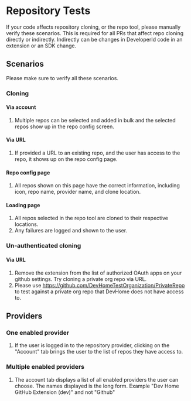 ﻿
# Repository Tests
If your code affects repository cloning, or the repo tool, please manually verify these scenarios.  This is required for all PRs that affect repo cloning directly or indirectly.  Indirectly can be changes in DeveloperId code in an extension or an SDK change.

## Scenarios
Please make sure to verify all these scenarios.
### Cloning

#### Via account
1. Multiple repos can be selected and added in bulk and the selected repos show up in the repo config screen.

#### Via URL
1. If provided a URL to an existing repo, and the user has access to the repo, it shows up on the repo config page.

#### Repo config page
1. All repos shown on this page have the correct information, including icon, repo name, provider name, and clone location.

#### Loading page
1. All repos selected in the repo tool are cloned to their respective locations.
2. Any failures are logged and shown to the user. 

### Un-authenticated cloning

#### Via URL
1. Remove the extension from the list of authorized OAuth apps on your github settings.  Try cloning a private org repo via URL.
  1. Please use https://github.com/DevHomeTestOrganization/PrivateRepo to test against a private org repo that DevHome does not have access to.

## Providers
### One enabled provider
1. If the user is logged in to the repository provider, clicking on the "Account" tab brings the user to the list of repos they have access to.

### Multiple enabled providers
1. The account tab displays a list of all enabled providers the user can choose.  The names displayed is the long form.  Example "Dev Home GitHub Extension (dev)" and not "Github"
